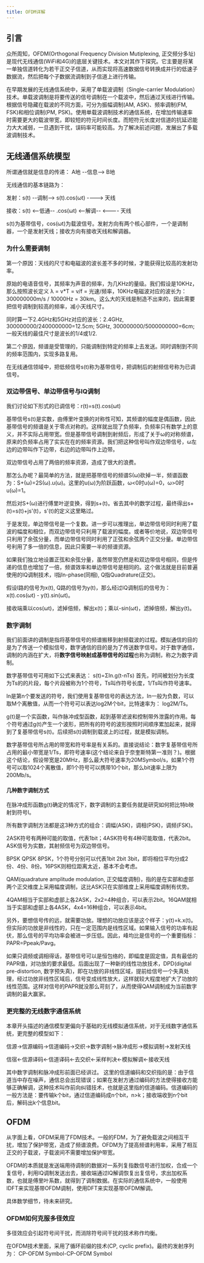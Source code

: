 ```yaml
---
title: OFDM详解
---
```


## 引言

众所周知，OFDM(Orthogonal Frequency Division Mutiplexing, 正交频分多址)是现代无线通信(WiFi和4G)的底层关键技术。本文对其作下探究。它主要是将某一单独信道转化为若干正交子信道，从而实现将高速数据信号转换成并行的低速子数据流，然后把每个子数据流调制到子信道上进行传输。

在早期发展的无线通信系统中，采用了单载波调制（Single-carrier Modulation）技术。单载波调制是将要传送的信号调制在一个载波中，然后通过天线进行传输。根据信号隐藏在载波的不同方面，可分为振幅调制(AM, ASK)、频率调制(FM, FSK)和相位调制(PM, PSK)。使用单载波调制技术的通信系统，在增加传输速率时需要更大的载波带宽，即较短的符元时间长度。而短符元长度对信道的抗延迟能力大大减弱，一旦遇到干扰，误码率可能较高。为了解决前述问题，发展出了多载波调制技术。


## 无线通信系统模型

所谓通信就是信息的传递：
A地 --信息--> B地

无线通信的基本链路为：

发射：s(t) --调制--> s(t).cos(ωt) ----> 天线

接收：s(t) <--低通-- .cos(ωt) <--解调-- <---- 天线

s(t)为基带信号，cos(ωt)为载波信号。发射方向有两个核心部件，一个是调制器，一个是发射天线；接收方向有接收天线和解调器。

### 为什么需要调制

第一个原因：天线的尺寸和电磁波的波长差不多的时候，才能获得比较高的发射功率。

原始的电语音信号，其频率为声音的频率，为几KHz的量级。我们假设是10KHz，那么按照波长定义 λ = v*T = v/f = 光速/频率，10KHz电磁波对应的波长为：300000000m/s / 10000Hz = 30km。这么大的天线是制造不出来的，因此需要把信号调制到较高的频率，减小天线尺寸。

同时算一下2.4GHz和5GHz对应的波长：2.4GHz, 300000000/2400000000=12.5cm;
5GHz, 300000000/5000000000=6cm;
一般天线的最佳尺寸是波长的1/4或1/2.

第二个原因，频谱是受管理的，只能调制到特定的频率上去发送。同时调制到不同的频率范围内，实现多路复用。

在无线通信领域中，把低频信号s(t)称为基带信号，把调制后的射频信号称为已调信号。

### 双边带信号、单边带信号与IQ调制

我们讨论如下形式的已调信号：r(t)=s(t).cos(ωt)

基带信号s(t)是实数，由傅里叶变换的对称性可知，其频谱的幅度是偶函数，因此基带信号的频谱是关于零点对称的。这样就出现了负频率，负频率只有数学上的意义，并不实际占用带宽。但是基带信号调制到射频后，形成了关于ω的对称频谱，原来的负频率占用了实实在在的频率资源。我们把这种信号叫作双边带信号，ω左边的边带叫作下边带，右边的边带叫作上边带。

双边带信号占用了两倍的频率资源，造成了很大的浪费。

那怎么办呢？最简单的方法，就是把基带信号的频谱S(ω)砍掉一半，频谱函数为：S+(ω)=2S(ω).u(ω)。这里的u(ω)为阶跃函数，ω<0时u(ω)=0，ω>0时u(ω)=1。

然后对S+(ω)进行傅里叶逆变换，得到s+(t)。省去其中的数学过程，最终得出s+(t)=s(t)+js'(t)，s'(t)的定义这里略过。

于是发现，单边带信号是一个复数。进一步可以推理出，单边带信号同时利用了载波的幅度和相位，而双边带信号只利用了载波的幅度。或者等价地说，双边带信号只利用了余弦分量，而单边带信号同时利用了正弦和余弦两个正交分量。单边带信号利用了多一倍的信息，因此只需要一半的频谱资源。

如果我们独立地设置正弦和余弦分量，虽然带宽仍然是和双边带信号相同，但是传递的信息也增加了一倍，频谱效率和单边带信号是相同的。这个做法就是目前普遍使用的IQ调制技术，I指In-phase(同相), Q指Quadrature(正交)。

假设I路的信号为x(t), Q路的信号为y(t)，那么经过IQ调制后的信号为：
x(t).cos(ωt) - y(t).sin(ωt)。

接收端乘以cos(ωt)，滤掉倍频，解出x(t)；乘以-sin(ωt)，滤掉倍频，解出y(t)。

### 数字调制

我们前面讲的调制是指将基带信号的频谱搬移到射频载波的过程。模拟通信的目的是为了传送一个模拟信号，数字通信的目的是为了传送数字信号。对于数字通信，调制的内涵在扩大，将**数字信号映射成基带信号的过程**也称为调制，称之为数字调制。

数字基带信号可用如下公式来表达：
s(t)=ΣIn.g(t-nTs)
首先，时间被划分为长度为Ts的的片段，每个片段被称为1个符号，Ts叫作符号长度，1/Ts叫作符号速率。

In是第n个要发送的符号，我们使用复基带信号的表达方法，In一般为负数，可以取M个离散值，从而一个符号可以表达log2M个bit，比特速率为：
log2M/Ts。

g(t)是一个实函数，叫作脉冲成型函数，起到基带滤波和控制带外泄露的作用。每个符号通过g(t)产生一个波形，把所有的符号的波形按照时间顺序累加起来，就得到了复基带信号s(t)。后续把s(t)调制到载波上的过程，就是模拟调制。

数字基带信号所占用的带宽和符号率是有关系的。直接说结论：数字复基带信号所占用的最小带宽是1/Ts，即符号速率(这个结论来自于奈奎斯特第一准则？)。根据这个结论，假设带宽是20MHz，那么最大符号速率为20MSymbol/s，如果1个符号可以取1024个离散值，即1个符号可以携带10个bit，那么bit速率上限为200Mb/s。

#### 几种数字调制方式

在脉冲成形函数g(t)确定的情况下，数字调制的主要任务就是研究如何把比特b映射到符号I。

所有数字调制方法都是这3种方式的组合：调幅(ASK)，调相(PSK)，调频(FSK)。

2ASK符号有两种可能的取值，代表1bit；4ASK符号有4种可能取值，代表2bit。ASK信号为实数，其射频信号为双边带信号。

BPSK QPSK 8PSK，1个符号分别可以代表1bit 2bit 3bit，即将相位平均分成2份、4份、8份。16PSK则相位距离太近，基本不会考虑。

QAM(quadrature amplitude modulation, 正交幅度调制)，指的是在实部和虚部两个正交维度上采用幅度调制，这比ASK只在实部维度上采用幅度调制有优势。

4QAM相当于实部和虚部上各2ASK，2x2=4种组合，可以表示2bit。16QAM就相当于实部和虚部上各4ASK，4x4=16种组合，可以表示4bit。

另外，要想信号传的远，就需要功放。理想的功放应该是这个样子：y(t)=k.x(t)。但实际的功放是非线性的，只在一定范围内是线性区域。如果输入信号的功率有起伏，那么信号的平均功率会被进一步压低。因此，峰均比是信号的一个重要指标：PAPR=Ppeak/Pavg。

如果只调频或调相得话，基带信号可以是恒包络的，即幅度是固定值，具有最低的PAPR值，对功放的要求最低。后面出现了一种新的线性功放技术，DPD(digital pre-distortion, 数字预失真)，即在功放的非线性区域，提前给信号一个失真处理，经过功放非线性区域后，信号变成线性放大，这样就较大程度地扩大了功放的线性范围。这样对信号的PAPR就没那么苛刻了，从而使得QAM调制成为当前数字调制的最大赢家。

### 更完整的无线数字通信系统

本章开头描述的通信模型更偏向于基础的无线模拟通信系统，对于无线数字通信系统，更完整的模型如下：

信源->信源编码->信道编码->交织->数字调制->脉冲成形->模拟调制->发射天线

信宿<-信源译码<-信道译码<-去交织<-采样判决<-模拟解调<-接收天线

其中数字调制和脉冲成形前面已经讲过。
这里的信道编码和交织指的是：由于信道当中存在噪声，通信总会出现错误；如果在发射方通过编码的方法使得接收方能够正确解调，这种技术叫作前向纠错技术，也就是这里指的信道编码。信道编码的一般方法是：要传输k个bit，通过信道编码成n个bit，n>k；接收端收到n个bit后，解码出k个信息bit。

## OFDM

从字面上看，OFDM采用了FDM技术。一般的FDM，为了避免载波之间相互干扰，增加了保护带宽，造成了频谱浪费。OFDM为了提高频谱利用率，采用了相互正交的子载波，子载波间不需要增加保护带宽。

OFDM的本质就是发送端用待调制的数据对一系列复指数信号进行加权，合成一个复信号，利用IQ调制发送出去，接收端通过IQ解调恢复出复信号，求出加权系数，也就是傅里叶系数，就得到了调制数据。在实际的通信系统中，一般使用IDFT来实现基带OFDM调制，使用DFT来实现基带OFDM解调。

具体数学细节，待未来研究。

### OFDM如何克服多径效应

多径效应会引起符号间干扰，而消除符号间干扰的技术称作均衡。

在OFDM技术里面，采用了循环前缀的技术(CP, cyclic prefix)。最终的发射序列为：
CP-OFDM Symbol-CP-OFDM Symbol




